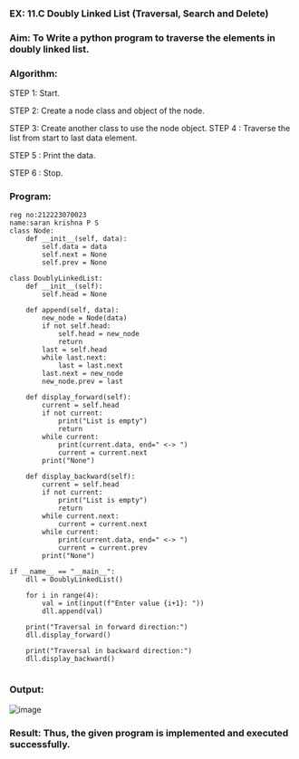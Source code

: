 ### EX: 11.C Doubly Linked List (Traversal, Search and Delete)

### Aim: To Write a python program to traverse the elements in doubly linked list.

### Algorithm:

STEP 1: Start.

STEP 2: Create a node class and object of the node.

STEP 3: Create another class to use the node object.
STEP 4 : Traverse the list from start to last data element.

STEP 5 : Print the data.

STEP 6 : Stop.

### Program:
```
reg no:212223070023
name:saran krishna P S
class Node:
    def __init__(self, data):
        self.data = data
        self.next = None
        self.prev = None

class DoublyLinkedList:
    def __init__(self):
        self.head = None
    
    def append(self, data):
        new_node = Node(data)
        if not self.head:
            self.head = new_node
            return
        last = self.head
        while last.next:
            last = last.next
        last.next = new_node
        new_node.prev = last
    
    def display_forward(self):
        current = self.head
        if not current:
            print("List is empty")
            return
        while current:
            print(current.data, end=" <-> ")
            current = current.next
        print("None")
    
    def display_backward(self):
        current = self.head
        if not current:
            print("List is empty")
            return
        while current.next:
            current = current.next
        while current:
            print(current.data, end=" <-> ")
            current = current.prev
        print("None")

if __name__ == "__main__":
    dll = DoublyLinkedList()
    
    for i in range(4):
        val = int(input(f"Enter value {i+1}: "))
        dll.append(val)
    
    print("Traversal in forward direction:")
    dll.display_forward()
    
    print("Traversal in backward direction:")
    dll.display_backward()


```
### Output:
![image](https://github.com/user-attachments/assets/5f5f7b16-b7fc-45fb-a98b-9c141cb89922)

### Result: Thus, the given program is implemented and executed successfully.
 


